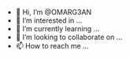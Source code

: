- 👋 Hi, I’m @OMARG3AN
- 👀 I’m interested in ...
- 🌱 I’m currently learning ...
- 💞️ I’m looking to collaborate on ...
- 📫 How to reach me ...

<!---
OMARG3AN/OMARG3AN is a ✨ special ✨ repository because its `README.md` (this file) appears on your GitHub profile.
You can click the Preview link to take a look at your changes.
--->
